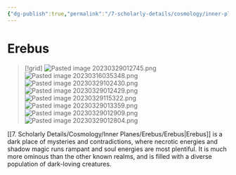 ```yaml
---
{"dg-publish":true,"permalink":"/7-scholarly-details/cosmology/inner-planes/erebus/erebus/","noteIcon":""}
---
```


# Erebus

>[!grid]
>![Pasted image 20230329012745.png](/img/user/x.%20Assets/Attachments/Pasted%20image%2020230329012745.png)
>![Pasted image 20230316035348.png](/img/user/x.%20Assets/Attachments/Pasted%20image%2020230316035348.png)
>![Pasted image 20230329102430.png](/img/user/x.%20Assets/Attachments/Pasted%20image%2020230329102430.png)
>![Pasted image 20230329012429.png](/img/user/x.%20Assets/Attachments/Pasted%20image%2020230329012429.png)
>![Pasted image 20230329115322.png](/img/user/x.%20Assets/Attachments/Pasted%20image%2020230329115322.png)
>![Pasted image 20230329013359.png](/img/user/x.%20Assets/Attachments/Pasted%20image%2020230329013359.png)
>![Pasted image 20230329012909.png](/img/user/x.%20Assets/Attachments/Pasted%20image%2020230329012909.png)
>![Pasted image 20230329012804.png](/img/user/x.%20Assets/Attachments/Pasted%20image%2020230329012804.png)

[[7. Scholarly Details/Cosmology/Inner Planes/Erebus/Erebus\|Erebus]] is a dark place of mysteries and contradictions, where necrotic energies and shadow magic runs rampant and soul energies are most plentiful. It is much more ominous than the other known realms, and is filled with a diverse population of dark-loving creatures. 


